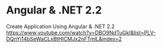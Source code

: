 # Angular & .NET 2.2
Create Application Using Angular & .NET 2.2
https://www.youtube.com/watch?v=DBO9NdTuGkI&list=PLV-DQnYj14bSeWaCLxBtHICMJx2nFTmlL&index=2